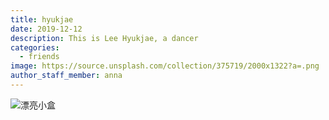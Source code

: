 ```yaml
---
title: hyukjae
date: 2019-12-12
description: This is Lee Hyukjae, a dancer
categories:
  - friends
image: https://source.unsplash.com/collection/375719/2000x1322?a=.png
author_staff_member: anna 
---
```

 ![漂亮小盒](https://p1.ssl.qhimgs1.com/sdr/400__/t01b91ff180e9924ad7.jpg)